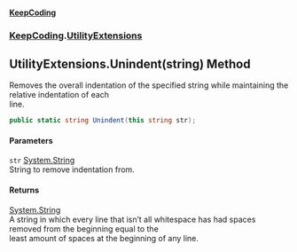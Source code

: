 #### [KeepCoding](index.md 'index')
### [KeepCoding](KeepCoding.md 'KeepCoding').[UtilityExtensions](UtilityExtensions.md 'KeepCoding.UtilityExtensions')
## UtilityExtensions.Unindent(string) Method
Removes the overall indentation of the specified string while maintaining the relative indentation of each  
line.
```csharp
public static string Unindent(this string str);
```
#### Parameters
<a name='KeepCoding_UtilityExtensions_Unindent(string)_str'></a>
`str` [System.String](https://docs.microsoft.com/en-us/dotnet/api/System.String 'System.String')  
String to remove indentation from.
  
#### Returns
[System.String](https://docs.microsoft.com/en-us/dotnet/api/System.String 'System.String')  
A string in which every line that isn’t all whitespace has had spaces removed from the beginning equal to the  
least amount of spaces at the beginning of any line.
